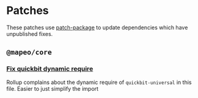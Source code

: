 # Patches

These patches use [patch-package](https://github.com/ds300/patch-package) to update dependencies which have unpublished fixes.

## `@mapeo/core`

### [Fix quickbit dynamic require](./@mapeo+core+9.0.0-alpha.2+001+fix-quickbit-dynamic-require.patch)

Rollup complains about the dynamic require of `quickbit-universal` in this file. Easier to just simplify the import
